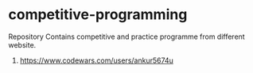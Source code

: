 # competitive-programming
Repository Contains competitive and practice  programme from different website.

1. https://www.codewars.com/users/ankur5674u

